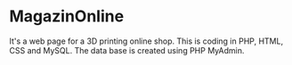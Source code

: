 # MagazinOnline

It's a web page for a 3D printing online shop. This is coding in PHP, HTML, CSS and MySQL. The data base is created using PHP MyAdmin. 
